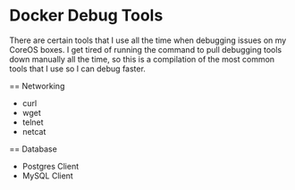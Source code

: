Docker Debug Tools
==================

There are certain tools that I use all the time when debugging issues on my CoreOS boxes. I get tired of running the command to pull debugging tools down manually all the time, so this is a compilation of the most common tools that I use so I can debug faster.

== Networking

- curl
- wget
- telnet
- netcat

== Database

- Postgres Client
- MySQL Client